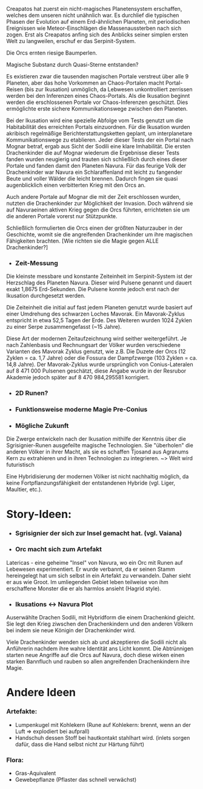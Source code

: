 Creapatos hat zuerst ein nicht-magisches Planetensystem erschaffen, welches dem unseren nicht unähnlich war.
Es durchlief die typischen Phasen der Evolution auf einem Erd-ähnlichen Planeten, mit periodischen Ereignissen wie Meteor-Einschlägen die Massenaussterben nach sich zogen.
Erst als Creapatos anfing sich des Anblicks seiner simplen ersten Welt zu langweilen, erschuf er das Serpinit-System.

Die Orcs ernten riesige Baumperlen.

Magische Substanz durch Quasi-Sterne entstanden?

Es existieren zwar die tausenden magischen Portale verstreut über alle 9 Planeten, aber das hohe Vorkommen an
Chaos-Portalen macht Portal-Reisen (bis zur Ikusation) unmöglich, da Lebwesen unkontrolliert zerrissen werden bei den
Inferenzen eines Chaos-Portals. Als die Ikusation beginnt werden die erschlossenen Portale vor Chaos-Inferenzen
geschützt. Dies ermöglichte erste sichere Kommunikationswege zwischen den Planeten.

Bei der Ikusation wird eine spezielle Abfolge vom Tests genutzt um die Habitabilität des erreichten Portals einzuordnen.
Für die Ikusation wurden akribisch regelmäßige Berichterstattungsketten geplant, um interplanetare Kommunikationswege zu
etablieren. Jeder dieser Tests der ein Portal nach Mognar betraf, ergab aus Sicht der Sodili eine klare Imhabilität. Die
ersten Drachenkinder die auf Mognar wiederum die Ergebnisse dieser Tests fanden wurden neugierig und trauten sich
schließlich durch eines dieser Portale und fanden damit den Planeten Navura. Für das feurige Volk der Drachenkinder war
Navura ein Schlaraffenland mit leicht zu fangender Beute und voller Wälder die leicht brennen. Dadurch fingen sie quasi
augenblicklich einen verbitterten Krieg mit den Orcs an.

Auch andere Portale auf Mognar die mit der Zeit erschlossen wurden, nutzten die Drachenkinder zur Möglichkeit der
Invasion. Doch während sie auf Navuraeinen aktiven Krieg gegen die Orcs führten, errichteten sie um die anderen Portale
vorerst nur Stützpunkte.

Schließlich formulierten die Orcs einen der größten Naturzauber in der Geschichte, womit sie die angreifenden
Drachenkinder um ihre magischen Fähigkeiten brachten. [Wie richten sie die Magie gegen ALLE Drachenkinder?]


<link rel="stylesheet" type="text/css" href="/md-wiki/style.css">
<script src="./timeline.js"></script>
<div id=“testDiv“></div>

- ### Zeit-Messung

Die kleinste messbare und konstante Zeiteinheit im Serpinit-System ist der Herzschlag des Planeten Navura. Dieser wird
Pulsene genannt und dauert exakt 1,8675 Erd-Sekunden. Die Pulsene konnte jedoch erst nach der Ikusation durchgesetzt
werden.

Die Zeiteinheit die initial auf fast jedem Planeten genutzt wurde basiert auf einer Umdrehung des schwarzen Loches
Mavorak. Ein Mavorak-Zyklus entspricht in etwa 52,5 Tagen der Erde. Des Weiteren wurden 1024 Zyklen zu einer Serpe
zusammengefasst (~15 Jahre).

Diese Art der modernen Zeitaufzeichnung wird seither weitergeführt.
Je nach Zahlenbasis und Rechnungsart der Völker wurden verschiedene Varianten des Mavorak Zyklus genutzt, wie z.B. Die
Duzete der Orcs (12 Zyklen = ca. 1,7 Jahre) oder die Fossura der Dampfzwerge (103 Zyklen = ca. 14,8 Jahre).
Der Mavorak-Zyklus wurde ursprünglich von Conius-Lateralen auf 8 471 000 Pulsenen geschätzt, diese Angabe wurde in der
Resrubor Akademie jedoch später auf 8 470 984,295581 korrigiert.

- ### 2D Runen?


- ### Funktionsweise moderne Magie Pre-Conius


- ### Mögliche Zukunft

Die Zwerge entwickeln nach der Ikusation mithilfe der Kenntnis über die Sgrisignier-Runen ausgefeilte magische
Technologien. Sie "überholen" die anderen Völker in ihrer Macht, als sie es schaffen Tjosand aus Agranums Kern zu
extrahieren und in ihren Technologien zu integrieren.
~> Welt wird futuristisch

Eine Hybridisierung der modernen Völker ist nicht nachhaltig möglich, da keine Fortpflanzungsfähigkeit der entstandenen
Hybride (vgl. Liger, Maultier, etc.).

# Story-Ideen:

- ### Sgrisignier der sich zur Insel gemacht hat. (vgl. Vaiana)

- ### Orc macht sich zum Artefakt

Latericas - eine geheime "Insel" von Navura, wo ein Orc mit Runen auf Lebewesen experimentiert. Er wurde verbannt, da er
seinen Stamm hereingelegt hat um sich selbst in ein Artefakt zu verwandeln. Daher sieht er aus wie Groot. Im umliegenden
Gebiet leben teilweise von ihm erschaffene Monster die er als harmlos ansieht (Hagrid style).

- ### Ikusations <-> Navura Plot

Auserwählte Drachen Sodili, mit Hybridform die einem Drachenkind gleicht. Sie legt den Krieg ziwschen den Drachenkindern
und den anderen Völkern bei indem sie neue Königin der Drachenkinder wird.

Viele Drachenkinder wenden sich ab und akzeptieren die Sodili nicht als Anführerin nachdem ihre wahre Identität ans
Licht kommt. Die Abtrünnigen starten neue Angriffe auf die Orcs auf Navura, doch diese wirken einen starken Bannfluch
und rauben so allen angreifenden Drachenkindern ihre Magie.

# Andere Ideen

### Artefakte:

- Lumpenkugel mit Kohlekern (Rune auf Kohlekern: brennt, wenn an der Luft => explodiert bei aufprall)
- Handschuh dessen Stoff bei hautkontakt stahlhart wird. (inlets sorgen dafür, dass die Hand selbst nicht zur Härtung
  führt)

### Flora:

- Gras-Aquivalent
- Gewebepflanze (Pflaster das schnell verwächst)

 

 

 

 
